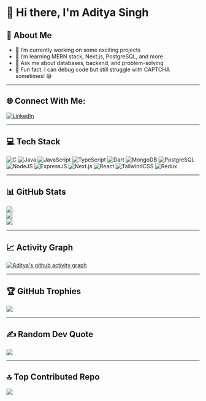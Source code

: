 # 👋 Hi there, I'm Aditya Singh  

## 🚀 About Me
- 🔭 I’m currently working on some exciting projects  
- 🌱 I’m learning MERN stack, Next.js, PostgreSQL, and more  
- 💬 Ask me about databases, backend, and problem-solving  
- 🤖 Fun fact: I can debug code but still struggle with CAPTCHA sometimes! 😅  

---

## 🌐 Connect With Me:
[![LinkedIn](https://img.shields.io/badge/LinkedIn-%230077B5.svg?logo=linkedin&logoColor=white)](https://www.linkedin.com/in/aditya-singh-8b8045345) 

---

## 💻 Tech Stack
![C](https://img.shields.io/badge/C-00599C?style=for-the-badge&logo=c&logoColor=white)
![Java](https://img.shields.io/badge/Java-ED8B00?style=for-the-badge&logo=openjdk&logoColor=white)
![JavaScript](https://img.shields.io/badge/JavaScript-F7DF1E?style=for-the-badge&logo=javascript&logoColor=black)
![TypeScript](https://img.shields.io/badge/TypeScript-007ACC?style=for-the-badge&logo=typescript&logoColor=white)
![Dart](https://img.shields.io/badge/Dart-0175C2?style=for-the-badge&logo=dart&logoColor=white)
![MongoDB](https://img.shields.io/badge/MongoDB-4EA94B?style=for-the-badge&logo=mongodb&logoColor=white)
![PostgreSQL](https://img.shields.io/badge/PostgreSQL-316192?style=for-the-badge&logo=postgresql&logoColor=white)
![NodeJS](https://img.shields.io/badge/Node.js-43853D?style=for-the-badge&logo=node.js&logoColor=white)
![ExpressJS](https://img.shields.io/badge/Express.js-404D59?style=for-the-badge)
![Next.js](https://img.shields.io/badge/Next.js-000000?style=for-the-badge&logo=nextdotjs&logoColor=white)
![React](https://img.shields.io/badge/React-20232A?style=for-the-badge&logo=react&logoColor=61DAFB)
![TailwindCSS](https://img.shields.io/badge/TailwindCSS-38B2AC?style=for-the-badge&logo=tailwind-css&logoColor=white)
![Redux](https://img.shields.io/badge/Redux-764ABC?style=for-the-badge&logo=redux&logoColor=white)

---

## 📊 GitHub Stats
![](https://github-readme-stats.vercel.app/api?username=aditya3012singh&theme=radical&hide_border=false&include_all_commits=true&count_private=true)  
![](https://github-readme-streak-stats.herokuapp.com/?user=aditya3012singh&theme=radical&hide_border=false)  
![](https://github-readme-stats.vercel.app/api/top-langs/?username=aditya3012singh&theme=radical&hide_border=false&layout=compact)  

---

## 📈 Activity Graph
[![Aditya's github activity graph](https://github-readme-activity-graph.vercel.app/graph?username=aditya3012singh&theme=react-dark)](https://github.com/ashutosh00710/github-readme-activity-graph)

---

## 🏆 GitHub Trophies
![](https://github-profile-trophy.vercel.app/?username=aditya3012singh&theme=radical&no-frame=false&no-bg=false&margin-w=4)

---

## ✍️ Random Dev Quote
![](https://quotes-github-readme.vercel.app/api?type=horizontal&theme=radical)

---

## 🔝 Top Contributed Repo
![](https://github-contributor-stats.vercel.app/api?username=aditya3012singh&limit=5&theme=radical&combine_all_yearly_contributions=true)
